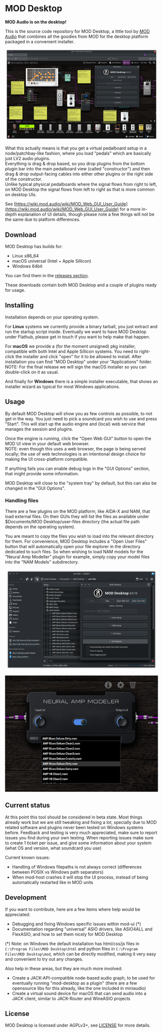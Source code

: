 # MOD Desktop

**MOD Audio is on the desktop!**

This is the source code repository for MOD Desktop, a little tool by [MOD Audio](https://mod.audio/) that combines all the goodies from MOD for the desktop platform packaged in a convenient installer.

![screenshot](mod-desktop.png "mod-desktop")

What this actually means is that you get a virtual pedalboard setup in a node/patchbay-like fashion, where you load "pedals" which are basically just LV2 audio plugins.  
Everything is drag & drop based, so you drop plugins from the bottom plugin bar into the main pedalboard view (called "constructor") and then drag & drop output-facing cables into either other plugins or the right side of the constructor.  
Unlike typical physical pedalboards where the signal flows from right to left, on MOD Desktop the signal flows from left to right as that is more common on desktop UIs.

See [https://wiki.mod.audio/wiki/MOD_Web_GUI_User_Guide](https://wiki.mod.audio/wiki/MOD_Web_GUI_User_Guide) for a more in-depth explanation of UI details, though please note a few things will not be the same due to platform differences.

## Download

MOD Desktop has builds for:

- Linux x86_64
- macOS universal (Intel + Apple Sillicon)
- Windows 64bit

You can find them in the [releases section](https://github.com/moddevices/mod-desktop/releases).

These downloads contain both MOD Desktop and a couple of plugins ready for usage.

## Installing

Installation depends on your operating system.

For **Linux** systems we currently provide a binary tarball, you just extract and run the startup script inside.
Eventually we want to have MOD Desktop under Flathub, please get in touch if you want to help make that happen.

For **macOS** we provide a (for the moment unsigned) pkg installer, compatible with both Intel and Apple Sillicon systems.
You need to right-click the installer and click "open" for it to be allowed to install.
After installation you can find "MOD Desktop" under your "Applications" folder.  
NOTE: For the final release we will sign the macOS installer so you can double-click on it as usual.

And finally for **Windows** there is a simple installer executable, that shows an installer wizard as typical for most Windows applications.

## Usage

By default MOD Desktop will show you as few controls as possible, to not get in the way.
You just need to pick a soundcard you wish to use and press "Start".
This will start up the audio engine and (local) web service that manages the session and plugins.

Once the engine is running, click the "Open Web GUI" button to open the MOD UI view in your default web browser.  
NOTE: even though this uses a web browser, the page is being served locally; the use of web technologies is an intentional design choice for making the UI cross-platform compatible.

If anything fails you can enable debug logs in the "GUI Options" section, that might provide some information.

MOD Desktop will close to the "system tray" by default, but this can also be changed in the "GUI Options".

### Handling files

There are a few plugins on the MOD platform, like AIDA-X and NAM, that load external files.
On their GUIs they will list the files as available under $Documents/MOD Desktop/user-files directory (the actual file path depends on the operating system).

You are meant to copy the files you wish to load into the relevant directory for them.
For convenience, MOD Desktop includes a "Open User Files" button that will automatically open your file explorer in the directory dedicated to such files.
So when wishing to load NAM models for the "Neural Amp Modeller" plugin for example, simply copy your model files into the "NAM Models" subdirectory.

![screenshot](docs/user-files-1.png "user-files-1")

![screenshot](docs/user-files-2.png "user-files-2")

## Current status

At this point this tool should be considered in beta state.
Most things already work but we are still tweaking and fixing a lot, specially due to MOD related software and plugins never been tested on Windows systems before.
Feedback and testing is very much appreciated, make sure to report issues you find during your own testing.
When reporting issues make sure to create 1 ticket per issue, and give some information about your system (what OS and version, what soundcard you use)

Current known issues:

- Handling of Windows filepaths is not always correct (differences between POSIX vs Windows path separators)
- When mod-host crashes it will stop the UI process, instead of being automatically restarted like in MOD units

## Development

If you want to contribute, here are a few items where help would be appreciated:

- Debugging and fixing Windows specific issues within mod-ui (*)
- Documentation regarding "universal" ASIO drivers, like ASIO4ALL and FlexASIO, and how to set them nicely for MOD Desktop

(*) Note: on Windows the default installation has html/css/js files in `C:\Program Files\MOD Desktop\html` and python files in `C:\Program Files\MOD Desktop\mod`, which can be directly modified, making it very easy and convenient to try out any changes.

Also help in these areas, but they are much more involved:
- Create a JACK-API-compatible node-based audio graph, to be used for eventually running "mod-desktop as a plugin" (there are a few opensource libs for this already, like the one included in miniaudio)
- Create a virtual sound device for macOS that can send audio into a JACK client, similar to JACK-Router and WineASIO projects

## License

MOD Desktop is licensed under AGPLv3+, see [LICENSE](LICENSE) for more details.

